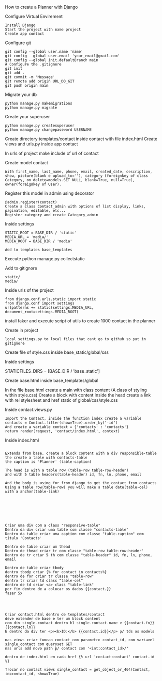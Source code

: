 How to create a Planner with Django

Configure Virtual Envirement

```
Install Django
Start the project with name project
Create app contact
```

Configure git

```
git config --global user.name 'name'
git config --global user.email 'your_email@gmail.com'
git config --global init.defaultBranch main
# Configure the .gitignore
git init
git add .
git commit -m 'Message'
git remote add origin URL_DO_GIT
git push origin main
```

Migrate your db

```
python manage.py makemigrations
python manage.py migrate
```

Create your superuser

```
python manage.py createsuperuser
python manage.py changepassword USERNAME
```
Create directory templates/contact inside contact with file index.html
Create views and urls.py inside app contact

In urls of project make include of url of contact

Create model contact

```
With first_name, last_name, phone, email, created_date, description, show, picture(blank e upload_to=''), category (foreignkey of class Category, on_delete=models.SET_NULL, blank=True, null=True), owner(foreignkey of User).
```
Register this model in admin using decorator

```
@admin.register(contact)
Create a class Contact_admin with options of list display, links, pagination, editable, etc...
Register category and create Category_admin
```

Inside settings

```
STATIC_ROOT = BASE_DIR / 'static'
MEDIA_URL = 'media/'
MEDIA_ROOT = BASE_DIR / 'media'

Add to templates base_templates
```

Execute python manage.py collectstatic

Add to gitignore 

```
static/
media/
```

Inside urls of the project

```
from django.conf.urls.static import static
from django.conf import settings
urlpatterns += static(settings.MEDIA_URL, document_root=settings.MEDIA_ROOT)
```
install faker and execute script of utils to create 1000 contact in the planner

Create in project
```
local_settings.py to local files that cant go to github so put in gitignore
```
Create file of style.css inside base_static/global/css

Inside settings

STATICFILES_DIRS = [BASE_DIR / 'base_static']

Create base.html inside base_templates/global

In the file base.html create a main with class content (A class of styling within style.css)
Create a block with content
Inside the head create a link with rel stylesheet and href static of global/css/style.css

Inside contact.views.py

```
Import the Contact, inside the function index create a variable contacts = Contact.filter(show=True).order_by('-id')
And create a variable context = {'contacts' : 'contacts'}
return render(request, 'contact/index.html', context)
```

Inside index.html

```

Extends from base, create a block content with a div responsible-table
the create a table with contacts-table
the caption is 'Planner' (table-caption)

The head is with a table row (table-row table-row-header)
and with 5 table headers(table-header) id, fn, ln, phone, email

And the body is using for from django to get the contact from contacts
Using a table row(table-row) you will make a table date(table-cel) with a anchor(table-link)







Criar uma div com a class "responsive-table" 
Dentro da div criar uma table com classe "contacts-table"
Dentro da table criar uma caption com classe "table-caption" com título 'Contacts'

Dentro de table criar um thead
Dentro de thead criar tr com classe "table-row table-row-header"
Dentro de tr criar 5 th com classe "table-header" id, fn, ln, phone, email

Dentro de table criar tbody
dentro tbody criar {% for contact in contacts%}
dentro de for criar tr classe "table-row"
dentro tr criar td class "table-cel"
dentro de td criar <a> class "table-link"
por fim dentro de a colocar os dados {{contact.}}
fazer 5x




Criar contact.html dentro de templates/contact
deve extender de base e ter um block content
com div single-contact dentro h1 single-contact-name e {{contact.fn}}{{contact.ln}}
E dentro da div ter <p><b>ID:</b> {{contact.id}}</p> p/ tds os models

nas views criar funcao contact com parametro contact_id, com variavel single_contact com queryset GET
nas urls add novo path p/ contact com '<int:contact_id>/'

dentro de index.html em cada href {% url 'contact:contact' contact.id %}

Trocar no contact views single_contact = get_object_or_404(Contact, id=contact_id, show=True)
```
